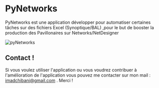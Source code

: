 # PyNetworks
PyNetworks est une application développer pour automatiser certaines tâches sur des fichiers Excel (Synoptique/BAL) ,pour le but de booster la production des Pavillonaires sur Networks/NetDesigner

![pyNetworks](https://user-images.githubusercontent.com/31630257/89713837-438d2e80-d992-11ea-8ecd-704092b3ded5.JPG)

## Contact !
  Si vous voulez utiliser l'application ou vous voudrez contribuer à l'amélioration de l'application vous pouvez me contacter sur mon mail : imadchibani@gmail.com . Merci !
